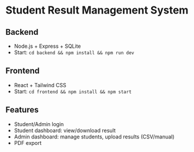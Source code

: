 # Student Result Management System

## Backend

- Node.js + Express + SQLite
- Start: `cd backend && npm install && npm run dev`

## Frontend

- React + Tailwind CSS
- Start: `cd frontend && npm install && npm start`

## Features

- Student/Admin login
- Student dashboard: view/download result
- Admin dashboard: manage students, upload results (CSV/manual)
- PDF export 